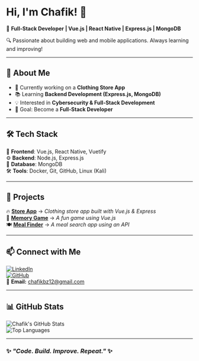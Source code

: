 # Hi, I'm Chafik! 👋

🚀 **Full-Stack Developer | Vue.js | React Native | Express.js | MongoDB**  

🔍 Passionate about building web and mobile applications. Always learning and improving!  

---

## 🌟 **About Me**
- 🔭 Currently working on a **Clothing Store App**  
- 📚 Learning **Backend Development (Express.js, MongoDB)**  
- 💡 Interested in **Cybersecurity & Full-Stack Development**  
- 🎯 Goal: Become a **Full-Stack Developer**  

---

## 🛠 **Tech Stack**
🚀 **Frontend**: Vue.js, React Native, Vuetify  
⚙️ **Backend**: Node.js, Express.js  
💾 **Database**: MongoDB  
🛠 **Tools**: Docker, Git, GitHub, Linux (Kali)  

---

## 📂 **Projects**
🔥 **[Store App](https://bit.ly/my-store-app)** → *Clothing store app built with Vue.js & Express*  
🎲 **[Memory Game](https://bit.ly/chafik-memory-game)** → *A fun game using Vue.js*  
🍽 **[Meal Finder](https://bit.ly/chafik-meal-app)** → *A meal search app using an API*  

---

## 📫 **Connect with Me**
[![LinkedIn](https://img.shields.io/badge/LinkedIn-0077B5?logo=linkedin&logoColor=white)](https://www.linkedin.com/in/chafik-bouzaghou)  
[![GitHub](https://img.shields.io/badge/GitHub-181717?logo=github&logoColor=white)](https://github.com/Chafikbz4)  
📧 **Email:** chafikbz12@gmail.com  

---

## 📊 **GitHub Stats**
![Chafik's GitHub Stats](https://github-readme-stats.vercel.app/api?username=Chafikbz4&show_icons=true&theme=radical)  
![Top Languages](https://github-readme-stats.vercel.app/api/top-langs/?username=Chafikbz4&layout=compact&theme=radical)  

---

### ✨ *"Code. Build. Improve. Repeat."* ✨
